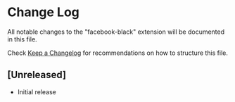 # Change Log
All notable changes to the "facebook-black" extension will be documented in this file.

Check [Keep a Changelog](http://keepachangelog.com/) for recommendations on how to structure this file.

## [Unreleased]
- Initial release
